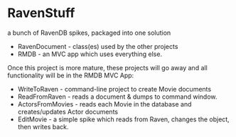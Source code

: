 RavenStuff
==========

a bunch of RavenDB spikes, packaged into one solution

* RavenDocument - class(es) used by the other projects
* RMDB - an MVC app which uses everything else. 

Once this project is more mature, these projects will go away and all functionality will be in the RMDB MVC App: 
* WriteToRaven - command-line project to create Movie documents
* ReadFromRaven - reads a document & dumps to command window. 
* ActorsFromMovies - reads each Movie in the database and creates/updates Actor documents 
* EditMovie - a simple spike which reads from Raven, changes the object, then writes back. 



